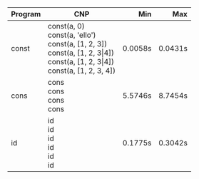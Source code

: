 Program | CNP | Min | Max
--- | --- | ---: | ---:
const | const(a, 0)<br/>const(a, 'ello')<br/>const(a, [1, 2, 3])<br/>const(a, [1, 2, 3\|4])<br/>const(a, [1, 2, 3\|4])<br/>const(a, [1, 2, 3, 4]) | 0.0058s | 0.0431s
cons | cons<br/>cons<br/>cons<br/>cons | 5.5746s | 8.7454s
id | id<br/>id<br/>id<br/>id<br/>id<br/>id | 0.1775s | 0.3042s

